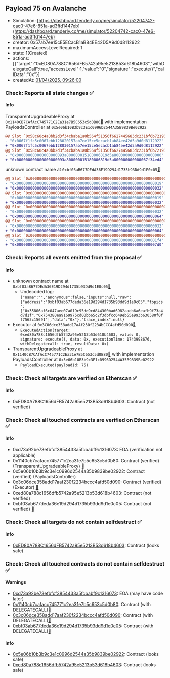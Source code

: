 ## Payload 75 on Avalanche

- Simulation: [https://dashboard.tenderly.co/me/simulator/52204742-cac0-47e6-851a-ad3ffd1447eb](https://dashboard.tenderly.co/me/simulator/52204742-cac0-47e6-851a-ad3ffd1447eb)
- creator: 0x57ab7ee15cE5ECacB1aB84EE42D5A9d0d8112922
- maximumAccessLevelRequired: 1
- state: 1(Created)
- actions: [{"target":"0xED80A788C1656dFB5742a95e5213B53d618b4603","withDelegateCall":true,"accessLevel":1,"value":"0","signature":"execute()","callData":"0x"}]
- createdAt: [01/04/2025, 09:26:00](https://snowtrace.io/tx/0x6d8feac3939123d08bc1294c88d9fdbd79c06fd4941b4e057c6d4143aa0e4d60)

### Check: Reports all state changes :white_check_mark:

#### Info


TransparentUpgradeableProxy at `0x1140CB7CAfAcC745771C2Ea31e7B5C653c5d0B80`[:ghost:](https://github.com/bgd-labs/aave-address-book "GovernanceV3Avalanche.PAYLOADS_CONTROLLER") with implementation PayloadsController at `0x5e06b10B3b9c3E1c0996D2544A35B9839Be02922`
```diff
@@ Slot `0x58c60c4a0bb2d3f34cbaba1a0b564f51356f6627445683dc231bf6b72193af3c` @@
- "0x0067f1fc5c0067ebb128020157ab7ee15ce5ecacb1ab84ee42d5a9d0d8112922"
+ "0x0067f1fc5c0067ebb128030157ab7ee15ce5ecacb1ab84ee42d5a9d0d8112922"
@@ Slot `0x58c60c4a0bb2d3f34cbaba1a0b564f51356f6627445683dc231bf6b72193af3d` @@
- "0x000000000000000000093a800000015180006819d5a800000000000000000000"
+ "0x000000000000000000093a800000015180006819d5a800000000000067f34ed4"
```

unknown contract name at `0xbf03aB677DEdA36E19D294d1735b93Dd9d1E0c05`[:ghost:](https://github.com/bgd-labs/aave-address-book "AaveV3Avalanche.RISK_STEWARD")
```diff
@@ Slot `0x0000000000000000000000000000000000000000000000000000000000000002` @@
- "0x0000000000000000000000000000000000000000000000000000000000000019"
+ "0x0000000000000000000000000000000000000000000000000000000000000032"
@@ Slot `0x0000000000000000000000000000000000000000000000000000000000000004` @@
- "0x0000000000000000000000000000000000000000000000000000000000000019"
+ "0x0000000000000000000000000000000000000000000000000000000000000032"
@@ Slot `0x000000000000000000000000000000000000000000000000000000000000000e` @@
- "0x0000000000000000000000000000000000000000000000000000000000000032"
+ "0x0000000000000000000000000000000000000000000000000000000000000064"
@@ Slot `0x0000000000000000000000000000000000000000000000000000000000000010` @@
- "0x0000000000000000000000000000000000000000000000000000000000000032"
+ "0x0000000000000000000000000000000000000000000000000000000000000064"
@@ Slot `0x0000000000000000000000000000000000000000000000000000000000000012` @@
- "0x00000000000000000000000000000000000000000000000000000000000001f4"
+ "0x00000000000000000000000000000000000000000000000000000000000007d0"
```


### Check: Reports all events emitted from the proposal :white_check_mark:

#### Info

- unknown contract name at `0xbf03aB677DEdA36E19D294d1735b93Dd9d1E0c05`[:ghost:](https://github.com/bgd-labs/aave-address-book "AaveV3Avalanche.RISK_STEWARD")
  - Undecoded log: `{"name":"","anonymous":false,"inputs":null,"raw":{"address":"0xbf03ab677deda36e19d294d1735b93dd9d1e0c05","topics":["0x35806af6c047aee07a019c95dd9cd844300bad6982aaeb6a6eafb9f73a4d7d1f","0x754380ea9169975cd00bb65c2f3dbfcc649eb55e993b630580f0ff7563c15691"],"data":"0x"},"trace_index":null}`
- Executor at `0x3C06dce358add17aAf230f2234bCCC4afd50d090`[:ghost:](https://github.com/bgd-labs/aave-address-book "AaveV2Avalanche.POOL_ADMIN, AaveV3Avalanche.ACL_ADMIN, GovernanceV3Avalanche.EXECUTOR_LVL_1")
  - `ExecutedAction(target: 0xed80a788c1656dfb5742a95e5213b53d618b4603, value: 0, signature: execute(), data: 0x, executionTime: 1743998676, withDelegatecall: true, resultData: 0x)`
- TransparentUpgradeableProxy at `0x1140CB7CAfAcC745771C2Ea31e7B5C653c5d0B80`[:ghost:](https://github.com/bgd-labs/aave-address-book "GovernanceV3Avalanche.PAYLOADS_CONTROLLER") with implementation PayloadsController at `0x5e06b10B3b9c3E1c0996D2544A35B9839Be02922`
  - `PayloadExecuted(payloadId: 75)`

### Check: Check all targets are verified on Etherscan :white_check_mark:

#### Info

- 0xED80A788C1656dFB5742a95e5213B53d618b4603: Contract (not verified) 

### Check: Check all touched contracts are verified on Etherscan :white_check_mark:

#### Info

- 0xd73a92be73efbfcf3854433a5fcbabf9c1316073: EOA (verification not applicable)
- 0x1140cb7cafacc745771c2ea31e7b5c653c5d0b80: Contract (verified) (TransparentUpgradeableProxy) [:ghost:](https://github.com/bgd-labs/aave-address-book "GovernanceV3Avalanche.PAYLOADS_CONTROLLER")
- 0x5e06b10b3b9c3e1c0996d2544a35b9839be02922: Contract (verified) (PayloadsController) 
- 0x3c06dce358add17aaf230f2234bccc4afd50d090: Contract (verified) (Executor) [:ghost:](https://github.com/bgd-labs/aave-address-book "AaveV2Avalanche.POOL_ADMIN, AaveV3Avalanche.ACL_ADMIN, GovernanceV3Avalanche.EXECUTOR_LVL_1")
- 0xed80a788c1656dfb5742a95e5213b53d618b4603: Contract (not verified) 
- 0xbf03ab677deda36e19d294d1735b93dd9d1e0c05: Contract (not verified) [:ghost:](https://github.com/bgd-labs/aave-address-book "AaveV3Avalanche.RISK_STEWARD")

### Check: Check all targets do not contain selfdestruct :white_check_mark:

#### Info

- [0xED80A788C1656dFB5742a95e5213B53d618b4603](https://snowtrace.io/address/0xED80A788C1656dFB5742a95e5213B53d618b4603): Contract (looks safe)

### Check: Check all touched contracts do not contain selfdestruct :white_check_mark:

#### Warnings

- [0xd73a92be73efbfcf3854433a5fcbabf9c1316073](https://snowtrace.io/address/0xd73a92be73efbfcf3854433a5fcbabf9c1316073): EOA (may have code later)
- [0x1140cb7cafacc745771c2ea31e7b5c653c5d0b80](https://snowtrace.io/address/0x1140cb7cafacc745771c2ea31e7b5c653c5d0b80): Contract (with DELEGATECALL)[:ghost:](https://github.com/bgd-labs/aave-address-book "GovernanceV3Avalanche.PAYLOADS_CONTROLLER")
- [0x3c06dce358add17aaf230f2234bccc4afd50d090](https://snowtrace.io/address/0x3c06dce358add17aaf230f2234bccc4afd50d090): Contract (with DELEGATECALL)[:ghost:](https://github.com/bgd-labs/aave-address-book "AaveV2Avalanche.POOL_ADMIN, AaveV3Avalanche.ACL_ADMIN, GovernanceV3Avalanche.EXECUTOR_LVL_1")
- [0xbf03ab677deda36e19d294d1735b93dd9d1e0c05](https://snowtrace.io/address/0xbf03ab677deda36e19d294d1735b93dd9d1e0c05): Contract (with DELEGATECALL)[:ghost:](https://github.com/bgd-labs/aave-address-book "AaveV3Avalanche.RISK_STEWARD")

#### Info

- [0x5e06b10b3b9c3e1c0996d2544a35b9839be02922](https://snowtrace.io/address/0x5e06b10b3b9c3e1c0996d2544a35b9839be02922): Contract (looks safe)
- [0xed80a788c1656dfb5742a95e5213b53d618b4603](https://snowtrace.io/address/0xed80a788c1656dfb5742a95e5213b53d618b4603): Contract (looks safe)

